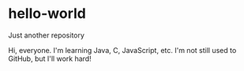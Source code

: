 # hello-world
Just another repository

Hi, everyone. I'm learning Java, C, JavaScript, etc.
I'm not still used to GitHub, but I'll work hard!  
